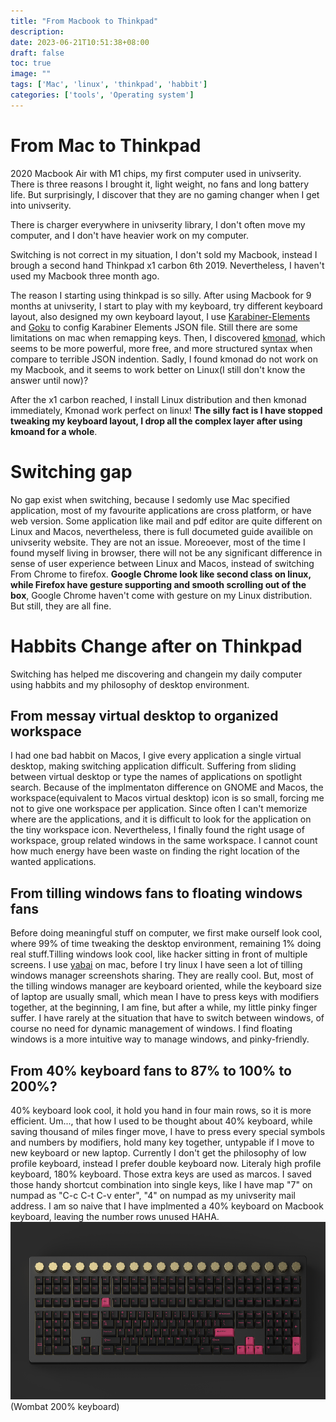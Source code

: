 ```yaml
---
title: "From Macbook to Thinkpad"
description: 
date: 2023-06-21T10:51:38+08:00
draft: false
toc: true
image: ""
tags: ['Mac', 'linux', 'thinkpad', 'habbit']
categories: ['tools', 'Operating system']
---
```


# From Mac to Thinkpad
2020 Macbook Air with M1 chips, my first computer used in univserity. There is three reasons I brought it, light weight, no fans and long battery life. But surprisingly, I discover that they are no gaming changer when I get into univserity.

There is charger everywhere in univserity library, I don't often move my computer, and I don't have heavier work on my computer.

Switching is not correct in my situation, I don't sold my Macbook, instead I brough a second hand Thinkpad x1 carbon 6th 2019. Nevertheless, I haven't used my Macbook three month ago. 

The reason I starting using thinkpad is so silly. After using Macbook for 9 months at univserity, I start to play with my keyboard, try different keyboard layout, also designed my own keyboard layout, I use [Karabiner-Elements](https://karabiner-elements.pqrs.org/) and [Goku](https://github.com/yqrashawn/GokuRakuJoudo) to config Karabiner Elements JSON file. Still there are some limitations on mac when remapping keys. Then, I discovered [kmonad](https://github.com/kmonad/kmonad), which seems to be more powerful, more free, and more structured syntax when compare to terrible JSON indention. Sadly, I found kmonad do not work on my Macbook, and it seems to work better on Linux(I still don't know the answer until now)?

After the x1 carbon reached, I install Linux distribution and then kmonad immediately, Kmonad work perfect on linux! **The silly fact is I have stopped tweaking my keyboard layout, I drop all the complex layer after using kmoand for a whole**. 

# Switching gap
No gap exist when switching, because I sedomly use Mac specified application, most of my favourite applications are cross platform, or have web version. Some application like mail and pdf editor are quite different on Linux and Macos, nevertheless, there is full documeted guide availible on univserity website. They are not an issue. Moreoever, most of the time I found myself living in browser, there will not be any significant difference in sense of user experience between Linux and Macos, instead of switching From Chrome to firefox. **Google Chrome look like second class on linux, while Firefox have gesture supporting and smooth scrolling out of the box**, Google Chrome haven't come with gesture on my Linux distribution. But still, they are all fine.

# Habbits Change after on Thinkpad
Switching has helped me discovering and changein my daily computer using habbits and my philosophy of desktop environment.

## From messay virtual desktop to organized workspace
I had one bad habbit on Macos, I give every application a single virtual desktop, making switching application difficult. Suffering from sliding between virtual desktop or type the names of applications on spotlight search. Because of the implmentaton difference on GNOME and Macos, the workspace(equivalent to Macos virtual desktop) icon is so small, forcing me not to give one workspace per application. Since often I can't memorize where are the applications, and it is difficult to look for the application on the tiny workspace icon. Nevertheless, I finally found the right usage of workspace, group related windows in the same workspace. I cannot count how much energy have been waste on finding the right location of the wanted applications.

## From tilling windows fans to floating windows fans
Before doing meaningful stuff on computer, we first make ourself look cool, where 99% of time tweaking the desktop environment, remaining 1% doing real stuff.Tilling windows look cool, like hacker sitting in front of multiple screens. I use [yabai](https://github.com/koekeishiya/yabai) on mac, before I try linux I have seen a lot of tilling windows manager screenshots sharing. They are really cool. But, most of the tilling windows manager are keyboard oriented, while the keyboard size of laptop are usually small, which mean I have to press keys with modifiers together, at the beginning, I am fine, but after a while, my little pinky finger suffer. I have rarely at the situation that have to switch between windows, of course no need for dynamic management of windows. I find floating windows is a more intuitive way to manage windows, and pinky-friendly.

## From 40% keyboard fans to 87% to 100% to 200%?
40% keyboard look cool, it hold you hand in four main rows, so it is more efficient. Um..., that how I used to be thought about 40% keyboard, while saving thousand of miles finger move, I have to press every special symbols and numbers by modifiers, hold many key together, untypable if I move to new keyboard or new laptop. Currently I don't get the philosophy of low profile keyboard, instead I prefer double keyboard now. Literaly high profile keyboard, 180% keyboard. Those extra keys are used as marcos. I saved those handy shortcut combination into single keys, like I have map "7" on numpad as "C-c C-t C-v enter", "4" on numpad as my univserity mail address. I am so naive that I have implmented a 40% keyboard on Macbook keyboard, leaving the number rows unused HAHA.
![Wombat 200% keyboard](./wombat.1268.png)
(Wombat 200% keyboard)

